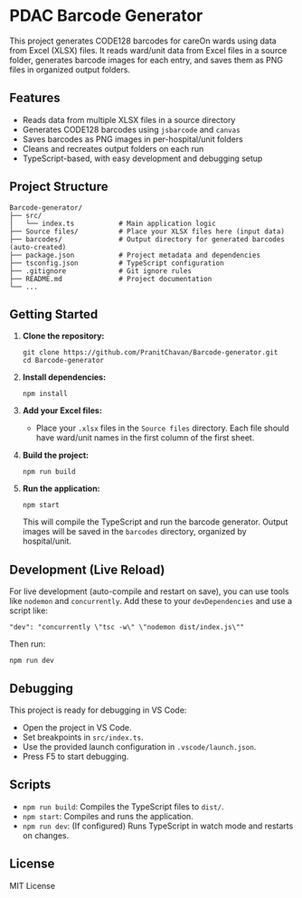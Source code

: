 # PDAC Barcode Generator

This project generates CODE128 barcodes for careOn wards using data from Excel (XLSX) files. It reads ward/unit data from Excel files in a source folder, generates barcode images for each entry, and saves them as PNG files in organized output folders.

## Features

- Reads data from multiple XLSX files in a source directory
- Generates CODE128 barcodes using `jsbarcode` and `canvas`
- Saves barcodes as PNG images in per-hospital/unit folders
- Cleans and recreates output folders on each run
- TypeScript-based, with easy development and debugging setup

## Project Structure

```
Barcode-generator/
├── src/
│   └── index.ts           # Main application logic
├── Source files/          # Place your XLSX files here (input data)
├── barcodes/              # Output directory for generated barcodes (auto-created)
├── package.json           # Project metadata and dependencies
├── tsconfig.json          # TypeScript configuration
├── .gitignore             # Git ignore rules
├── README.md              # Project documentation
└── ...
```

## Getting Started

1. **Clone the repository:**

   ```
   git clone https://github.com/PranitChavan/Barcode-generator.git
   cd Barcode-generator
   ```

2. **Install dependencies:**

   ```
   npm install
   ```

3. **Add your Excel files:**

   - Place your `.xlsx` files in the `Source files` directory. Each file should have ward/unit names in the first column of the first sheet.

4. **Build the project:**

   ```
   npm run build
   ```

5. **Run the application:**
   ```
   npm start
   ```
   This will compile the TypeScript and run the barcode generator. Output images will be saved in the `barcodes` directory, organized by hospital/unit.

## Development (Live Reload)

For live development (auto-compile and restart on save), you can use tools like `nodemon` and `concurrently`. Add these to your `devDependencies` and use a script like:

```
"dev": "concurrently \"tsc -w\" \"nodemon dist/index.js\""
```

Then run:

```
npm run dev
```

## Debugging

This project is ready for debugging in VS Code:

- Open the project in VS Code.
- Set breakpoints in `src/index.ts`.
- Use the provided launch configuration in `.vscode/launch.json`.
- Press F5 to start debugging.

## Scripts

- `npm run build`: Compiles the TypeScript files to `dist/`.
- `npm start`: Compiles and runs the application.
- `npm run dev`: (If configured) Runs TypeScript in watch mode and restarts on changes.

## License

MIT License
